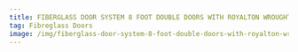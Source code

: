 ```yaml
---
title: FIBERGLASS DOOR SYSTEM 8 FOOT DOUBLE DOORS WITH ROYALTON WROUGHT IRON
tag: Fibreglass Doors
image: /img/fiberglass-door-system-8-foot-double-doors-with-royalton-wrought-iron-e1501596133197.jpg
---
```


